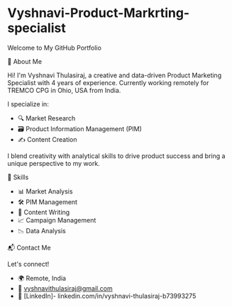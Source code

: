# Vyshnavi-Product-Markrting-specialist
Welcome to My GitHub Portfolio

👋 About Me

Hi! I'm Vyshnavi Thulasiraj, a creative and data-driven Product Marketing Specialist with 4 years of experience. Currently working remotely for TREMCO CPG in Ohio, USA from India.

I specialize in:

- 🔍 Market Research
- 🗃️ Product Information Management (PIM)
- ✍️ Content Creation

I blend creativity with analytical skills to drive product success and bring a unique perspective to my work.

🌟 Skills

- 📊 Market Analysis
- 🛠️ PIM Management
- 📝 Content Writing
- 📈 Campaign Management
- 📉 Data Analysis



📬 Contact Me

Let's connect!

- 🌍 Remote, India
- 📧 vyshnavithulasiraj@gmail.com
- 🔗 [LinkedIn]- linkedin.com/in/vyshnavi-thulasiraj-b73993275
